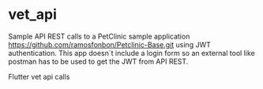 # vet_api
Sample API REST calls to a PetClinic sample application https://github.com/ramosfonbon/Petclinic-Base.git using JWT authentication.
This app doesn´t include a login form so an external tool like postman has to be used to get the JWT from API REST.




Flutter vet api calls
